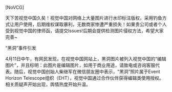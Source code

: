 [NoVCG]

天下苦视觉中国久矣！视觉中国对网络上大量图片进行水印标注版权，采用钓鱼方式让用户使用，后期维权谋取暴利，无数商家惨遭严重损失！如果贵公司或者个人受到视觉中国的律师函，请提交Issues!后期会提供检测图片侵权方法，希望大家完善~


“黑洞”事件引发

4月11日中午，有网民发现，在视觉中国网站上，黑洞图片被列入视觉中国的“编辑图片”，并且标明：此图片是编辑图片，如用于商业用途，请致电或咨询客服代表。随后，视觉中国创始人柴继军在微信朋友圈中表示，“黑洞”照片属于Event Horizon Telescope组织（EHT），视觉中国通过合作伙伴获得编辑类使用授权。相关质疑声开始出现，舆情热度开始升温。
